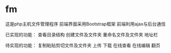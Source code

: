 # fm
这是php主机文件管理程序
前端界面采用Bootstrap框架
前端利用ajax与后台通信

已实现的功能：
查看目录结构
创建文件及文件夹
重命名文件及文件夹
地址栏

待实现的功能：
复制粘贴剪切文件及文件夹
上传
下载
在线查看
在线编辑
翻页
